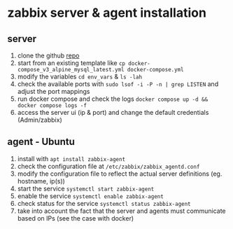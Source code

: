 # zabbix server & agent installation

## server
1. clone the github [repo](https://github.com/zabbix/zabbix-docker.git)
2. start from an existing template like `cp docker-compose_v3_alpine_mysql_latest.yml docker-compose.yml`
3. modify the variables `cd env_vars` & `ls -lah`
4. check the available ports with `sudo lsof -i -P -n | grep LISTEN` and adjust the port mappings
5. run docker compose and check the logs `docker compose up -d && docker compose logs -f`
6. access the server ui (ip & port) and change the default credentials (Admin/zabbix)

## agent - Ubuntu
1. install with `apt install zabbix-agent`
2. check the configuration file at `/etc/zabbix/zabbix_agentd.conf`
3. modify the configuration file to reflect the actual server definitions (eg. hostname, ip(s))
4. start the service `systemctl start zabbix-agent`
5. enable the service `systemctl enable zabbix-agent`
6. check status for the service `systemctl status zabbix-agent`
7. take into account the fact that the server and agents must communicate based on IPs (see the case with docker)
